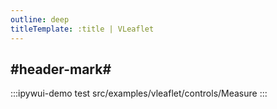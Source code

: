 ```yaml
---
outline: deep
titleTemplate: :title | VLeaflet
---
```


## #header-mark#
:::ipywui-demo test
src/examples/vleaflet/controls/Measure
::: 
